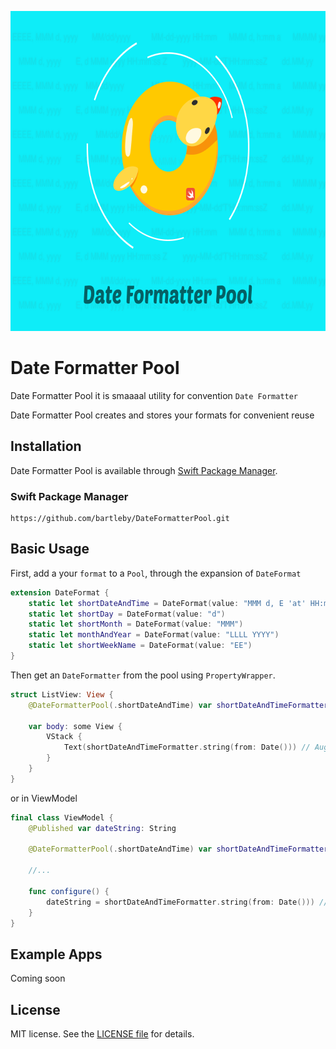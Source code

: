 <p align="center">
  <img width="700" height="512" src="/Images/header.png">
</p>

Date Formatter Pool
========

Date Formatter Pool it is smaaaal utility for convention `Date Formatter`


Date Formatter Pool creates and stores your formats for convenient reuse

## Installation

Date Formatter Pool is available through [Swift Package Manager](https://swift.org/package-manager/).

### Swift Package Manager

```
https://github.com/bartleby/DateFormatterPool.git
```


## Basic Usage

First, add a your `format` to a `Pool`, through the expansion of `DateFormat`


```swift
extension DateFormat {
    static let shortDateAndTime = DateFormat(value: "MMM d, E 'at' HH:mm")
    static let shortDay = DateFormat(value: "d")
    static let shortMonth = DateFormat(value: "MMM")
    static let monthAndYear = DateFormat(value: "LLLL YYYY")
    static let shortWeekName = DateFormat(value: "EE")
}
```

Then get an `DateFormatter` from the pool using `PropertyWrapper`.

```swift
struct ListView: View {
    @DateFormatterPool(.shortDateAndTime) var shortDateAndTimeFormatter
    
    var body: some View {
        VStack {
            Text(shortDateAndTimeFormatter.string(from: Date())) // Aug 23, Tue at 12:10
        }
    }
}
``` 

or in ViewModel

```swift
final class ViewModel {
    @Published var dateString: String
    
    @DateFormatterPool(.shortDateAndTime) var shortDateAndTimeFormatter
    
    //...
    
    func configure() {
        dateString = shortDateAndTimeFormatter.string(from: Date())) // Aug 23, Tue at 12:10
    }
}
``` 


## Example Apps

Coming soon


## License

MIT license. See the [LICENSE file](LICENSE) for details.
